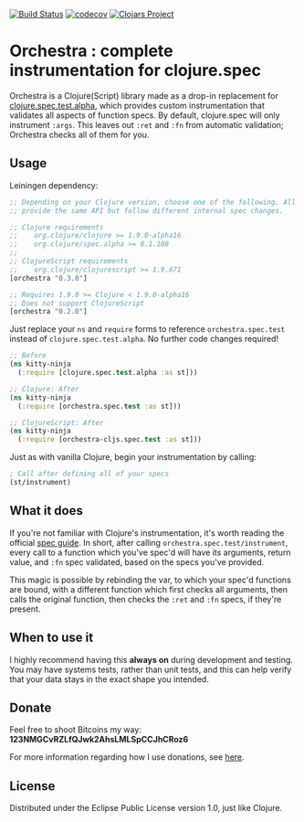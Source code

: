 [![Build Status](https://travis-ci.org/jeaye/orchestra.svg?branch=master)](https://travis-ci.org/jeaye/orchestra) [![codecov](https://codecov.io/gh/jeaye/orchestra/branch/master/graph/badge.svg)](https://codecov.io/gh/jeaye/orchestra) [![Clojars Project](https://img.shields.io/clojars/v/orchestra.svg)](https://clojars.org/orchestra)
# Orchestra : complete instrumentation for clojure.spec
Orchestra is a Clojure(Script) library made as a drop-in replacement for
[clojure.spec.test.alpha](https://clojure.org/guides/spec), which provides custom
instrumentation that validates all aspects of function specs. By default,
clojure.spec will only instrument `:args`.  This leaves out `:ret` and `:fn`
from automatic validation; Orchestra checks all of them for you.

## Usage
Leiningen dependency:

```clojure
;; Depending on your Clojure version, choose one of the following. All of them
;; provide the same API but follow different internal spec changes.

;; Clojure requirements
;;    org.clojure/clojure >= 1.9.0-alpha16
;;    org.clojure/spec.alpha >= 0.1.108
;;
;; ClojureScript requirements
;;    org.clojure/clojurescript >= 1.9.671
[orchestra "0.3.0"]

;; Requires 1.9.0 >= Clojure < 1.9.0-alpha16
;; Does not support ClojureScript
[orchestra "0.2.0"]
```

Just replace your `ns` and `require` forms to reference `orchestra.spec.test`
instead of `clojure.spec.test.alpha`. No further code changes required!

```clojure
;; Before
(ns kitty-ninja
  (:require [clojure.spec.test.alpha :as st]))

;; Clojure: After
(ns kitty-ninja
  (:require [orchestra.spec.test :as st]))

;; ClojureScript: After
(ns kitty-ninja
  (:require [orchestra-cljs.spec.test :as st]))
```

Just as with vanilla Clojure, begin your instrumentation by calling:

```clojure
; Call after defining all of your specs
(st/instrument)
```

## What it does
If you're not familiar with Clojure's instrumentation, it's worth reading the
official [spec
guide](https://clojure.org/guides/spec#_instrumentation_and_testing). In short,
after calling `orchestra.spec.test/instrument`, every call to a function which
you've spec'd will have its arguments, return value, and `:fn` spec validated,
based on the specs you've provided.

This magic is possible by rebinding the var, to which your spec'd functions are
bound, with a different function which first checks all arguments, then calls
the original function, then checks the `:ret` and `:fn` specs, if they're
present.

## When to use it
I highly recommend having this **always on** during development and testing. You
may have systems tests, rather than unit tests, and this can help verify that
your data stays in the exact shape you intended.

## Donate
Feel free to shoot Bitcoins my way: **123NMGCvRZLfQJwk2AhsLMLSpCCJhCRoz6**

For more information regarding how I use donations, see
[here](http://jeaye.com/donate/).

## License
Distributed under the Eclipse Public License version 1.0, just like Clojure.
